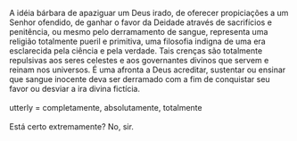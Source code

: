 ﻿A idéia bárbara de apaziguar um Deus irado, de oferecer propiciações a um Senhor ofendido, de ganhar o favor da Deidade através de sacrifícios e penitência, ou mesmo pelo derramamento de sangue, representa uma religião totalmente pueril e primitiva, uma filosofia indigna de uma era esclarecida pela ciência e pela verdade. Tais crenças são totalmente repulsivas aos seres celestes e aos governantes divinos que servem e reinam nos universos. É uma afronta a Deus acreditar, sustentar ou ensinar que sangue inocente deva ser derramado com a fim de conquistar seu favor ou desviar a ira divina fictícia.<BR><BR>utterly = completamente, absolutamente, totalmente<BR><BR>Está certo extremamente? No, sir.